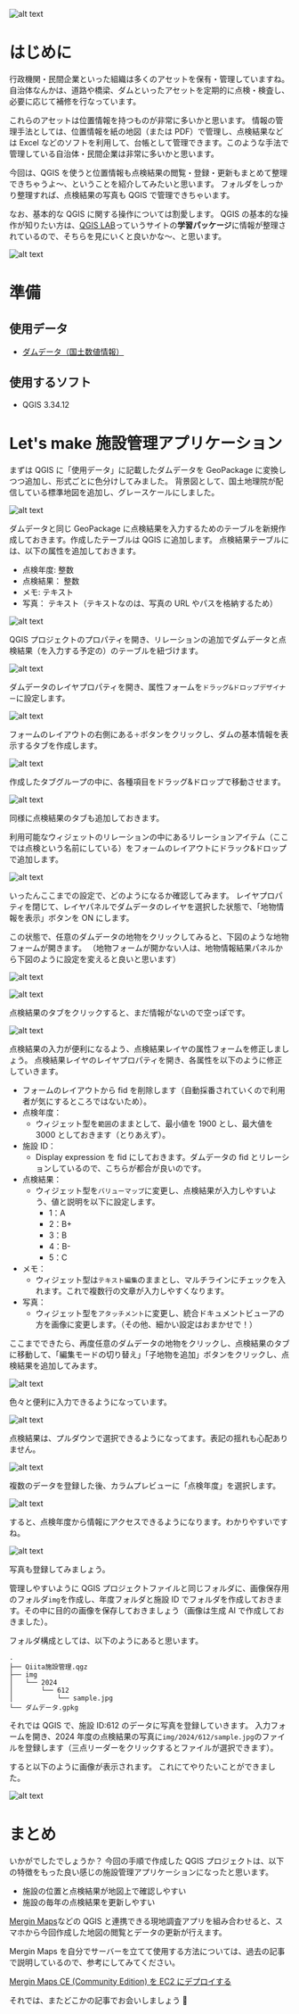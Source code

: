 <!--
title:   QGIS for Facility Management Applications - QGISを用いた施設管理アプリケーションの作成
tags:    GIS,QGIS
private: true
-->

![alt text](image-19.png)

# はじめに

行政機関・民間企業といった組織は多くのアセットを保有・管理していますね。
自治体なんかは、道路や橋梁、ダムといったアセットを定期的に点検・検査し、必要に応じて補修を行なっています。

これらのアセットは位置情報を持つものが非常に多いかと思います。
情報の管理手法としては、位置情報を紙の地図（または PDF）で管理し、点検結果などは Excel などのソフトを利用して、台帳として管理できます。このような手法で管理している自治体・民間企業は非常に多いかと思います。

今回は、QGIS を使うと位置情報も点検結果の閲覧・登録・更新もまとめて整理できちゃうよ〜、ということを紹介してみたいと思います。
フォルダをしっかり整理すれば、点検結果の写真も QGIS で管理できちゃいます。

なお、基本的な QGIS に関する操作については割愛します。
QGIS の基本的な操作が知りたい方は、[QGIS LAB](https://qgis.mierune.co.jp/)っていうサイトの**学習パッケージ**に情報が整理されているので、そちらを見にいくと良いかな〜、と思います。

![alt text](image.png)

# 準備

## 使用データ

- [ダムデータ（国土数値情報）](https://nlftp.mlit.go.jp/ksj/gml/datalist/KsjTmplt-W01.html)

## 使用するソフト

- QGIS 3.34.12

# Let's make 施設管理アプリケーション

まずは QGIS に「使用データ」に記載したダムデータを GeoPackage に変換しつつ追加し、形式ごとに色分けしてみました。
背景図として、国土地理院が配信している標準地図を追加し、グレースケールにしました。

![alt text](image-2.png)

ダムデータと同じ GeoPackage に点検結果を入力するためのテーブルを新規作成しておきます。作成したテーブルは QGIS に追加します。
点検結果テーブルには、以下の属性を追加しておきます。

- 点検年度: 整数
- 点検結果： 整数
- メモ: テキスト
- 写真： テキスト（テキストなのは、写真の URL やパスを格納するため）

![alt text](image-3.png)

QGIS プロジェクトのプロパティを開き、リレーションの追加でダムデータと点検結果（を入力する予定の）のテーブルを紐づけます。

![alt text](image-4.png)

ダムデータのレイヤプロパティを開き、属性フォームを`ドラッグ&ドロップデザイナー`に設定します。

![alt text](image-5.png)

フォームのレイアウトの右側にある`＋`ボタンをクリックし、ダムの基本情報を表示するタブを作成します。

![alt text](image-6.png)

作成したタブグループの中に、各種項目をドラッグ&ドロップで移動させます。

![alt text](image-7.png)

同様に点検結果のタブも追加しておきます。

利用可能なウィジェットのリレーションの中にあるリレーションアイテム（ここでは点検という名前にしている）をフォームのレイアウトにドラック&ドロップで追加します。

![alt text](image-8.png)

いったんここまでの設定で、どのようになるか確認してみます。
レイヤプロパティを閉じて、レイヤパネルでダムデータのレイヤを選択した状態で、「地物情報を表示」ボタンを ON にします。

この状態で、任意のダムデータの地物をクリックしてみると、下図のような地物フォームが開きます。
（地物フォームが開かない人は、地物情報結果パネルから下図のように設定を変えると良いと思います）

![alt text](image-10.png)

![alt text](image-11.png)

点検結果のタブをクリックすると、まだ情報がないので空っぽです。

![alt text](image-12.png)

点検結果の入力が便利になるよう、点検結果レイヤの属性フォームを修正しましょう。
点検結果レイヤのレイヤプロパティを開き、各属性を以下のように修正していきます。

- フォームのレイアウトから fid を削除します（自動採番されていくので利用者が気にするところではないため）。
- 点検年度：
  - ウィジェット型を`範囲`のままとして、最小値を 1900 とし、最大値を 3000 としておきます（とりあえず）。
- 施設 ID：
  - Display expression を fid にしておきます。ダムデータの fid とリレーションしているので、こちらが都合が良いのです。
- 点検結果：
  - ウィジェット型を`バリューマップ`に変更し、点検結果が入力しやすいよう、値と説明を以下に設定します。
    - 1：A
    - 2：B+
    - 3：B
    - 4：B-
    - 5：C
- メモ：
  - ウィジェット型は`テキスト編集`のままとし、マルチラインにチェックを入れます。これで複数行の文章が入力しやすくなります。
- 写真：
  - ウィジェット型を`アタッチメント`に変更し、統合ドキュメントビューアの方を画像に変更します。（その他、細かい設定はおまかせで！）

ここまでできたら、再度任意のダムデータの地物をクリックし、点検結果のタブに移動して、「編集モードの切り替え」「子地物を追加」ボタンをクリックし、点検結果を追加してみます。

![alt text](image-13.png)

色々と便利に入力できるようになっています。

![alt text](image-14.png)

点検結果は、プルダウンで選択できるようになってます。表記の揺れも心配ありません。

![alt text](image-15.png)

複数のデータを登録した後、カラムプレビューに「点検年度」を選択します。

![alt text](image-17.png)

すると、点検年度から情報にアクセスできるようになります。わかりやすいですね。

![alt text](image-16.png)

写真も登録してみましょう。

管理しやすいように QGIS プロジェクトファイルと同じフォルダに、画像保存用のフォルダ`img`を作成し、年度フォルダと施設 ID でフォルダを作成しておきます。その中に目的の画像を保存しておきましょう（画像は生成 AI で作成しておきました）。

フォルダ構成としては、以下のようにあると思います。

```
.
├── Qiita施設管理.qgz
├── img
│   └── 2024
│       └── 612
│           └── sample.jpg
└── ダムデータ.gpkg
```

それでは QGIS で、施設 ID:612 のデータに写真を登録していきます。
入力フォームを開き、2024 年度の点検結果の写真に`img/2024/612/sample.jpg`のファイルを登録します（三点リーダーをクリックするとファイルが選択できます）。

すると以下のように画像が表示されます。
これにてやりたいことができました。

![alt text](image-18.png)

# まとめ

いかがでしたでしょうか？
今回の手順で作成した QGIS プロジェクトは、以下の特徴をもった良い感じの施設管理アプリケーションになったと思います。

- 施設の位置と点検結果が地図上で確認しやすい
- 施設の毎年の点検結果を更新しやすい

[Mergin Maps](https://merginmaps.com/)などの QGIS と連携できる現地調査アプリを組み合わせると、スマホから今回作成した地図の閲覧とデータの更新が行えます。

Mergin Maps を自分でサーバーを立てて使用する方法については、過去の記事で説明しているので、参考にしてみてください。

[Mergin Maps CE (Community Edition) を EC2 にデプロイする](https://qiita.com/KEI_YAMA/items/96bc6f6876bbe33f7144)

それでは、またどこかの記事でお会いしましょう 👋
